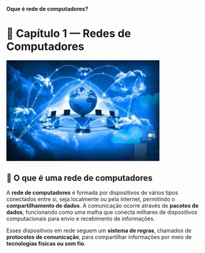 **Oque é rede de computadores?**

# 📘 Capítulo 1 — Redes de Computadores

<img src="net.jpg" alt="Rede de computadores" width="400">

## 🔹 O que é uma rede de computadores

A **rede de computadores** é formada por dispositivos de vários tipos conectados entre si, seja localmente ou pela internet, permitindo o **compartilhamento de dados**. A comunicação ocorre através de **pacotes de dados**, funcionando como uma malha que conecta milhares de dispositivos computacionais para envio e recebimento de informações.

Esses dispositivos em rede seguem um **sistema de regras**, chamados de **protocolos de comunicação**, para compartilhar informações por meio de **tecnologias físicas ou sem fio**.


